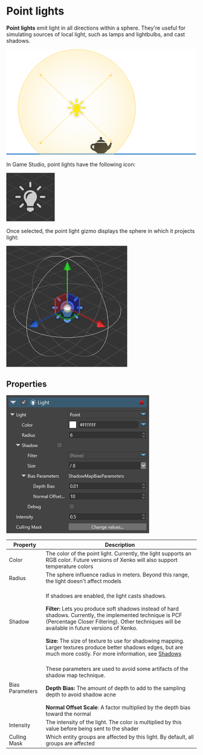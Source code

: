 # Point lights

**Point lights** emit light in all directions within a sphere. They're useful for simulating sources of local light, such as lamps and lightbulbs, and cast shadows.

![media/PointLightOverview.png](media/PointLightOverview.png) 

In Game Studio, point lights have the following icon:

![media/PointLight.png](media/PointLight.png) 

Once selected, the point light gizmo displays the sphere in which it projects light:

![media/PointLightSelected.png](media/PointLightSelected.png)

## Properties

![media/PointLightProperties.png](media/PointLightProperties.png) 

| Property            | Description                                                                                                                                         |
| ------------------- | --------------------------------------------------------------------------------------------------------------------------------------------------- |
| Color               | The color of the point light. Currently, the light supports an RGB color. Future versions of Xenko will also support temperature colors                      |
| Radius              | The sphere influence radius in meters. Beyond this range, the light doesn't affect models                                           |
| Shadow             | <br>If shadows are enabled, the light casts shadows.</br><br> **Filter:** Lets you produce soft shadows instead of hard shadows. Currently, the implemented technique is PCF (Percentage Closer Filtering). Other techniques will be available in future versions of Xenko.</br> <br>**Size:** The size of texture to use for shadowing mapping. Larger textures produce better shadows edges, but are much more costly. For more information, see [Shadows](shadows.md)</br>     |          
| Bias Parameters     | <br>These parameters are used to avoid some artifacts of the shadow map technique.</br> <br>**Depth Bias:** The amount of depth to add to the sampling depth to avoid shadow acne</br> <br>**Normal Offset Scale**: A factor multiplied by the depth bias toward the normal </br>                                                                   |
| Intensity           | The intensity of the light. The color is multiplied by this value before being sent to the shader|
| Culling Mask        | Which entity groups are affected by this light. By default, all groups are affected                                                        |
